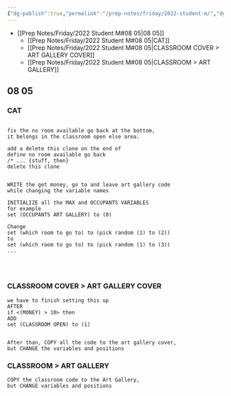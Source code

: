 ```yaml
---
{"dg-publish":true,"permalink":"/prep-notes/friday/2022-student-m/","dgHomeLink":true,"dgPassFrontmatter":false}
---
```



- [[Prep Notes/Friday/2022 Student M#08 05|08 05]]
	- [[Prep Notes/Friday/2022 Student M#08 05|CAT]]
	- [[Prep Notes/Friday/2022 Student M#08 05|CLASSROOM COVER > ART GALLERY COVER]]
	- [[Prep Notes/Friday/2022 Student M#08 05|CLASSROOM > ART GALLERY]]



## 08 05

<div class="blocks">

### CAT

```

fix the no room available go back at the bottom,
it belongs in the classroom open else area.

add a delete this clone on the end of 
define no room available go back
/* ... {stuff, then}
delete this clone


WRITE the get money, go to and leave art gallery code
while changing the variable names

INITIALIZE all the MAX and OCCUPANTS VARIABLES
for example
set (OCCUPANTS ART GALLERY) to (0) 

Change 
set (which room to go to) to (pick random (1) to (2))
to
set (which room to go to) to (pick random (1) to (3))
...




```

### CLASSROOM COVER > ART GALLERY COVER

```
we have to finish setting this up
AFTER
if <(MONEY) > 10> then
ADD
set (CLASSROOM OPEN) to (1)


After than, COPY all the code to the art gallery cover, 
but CHANGE the variables and positions
```

### CLASSROOM > ART GALLERY

```
COPY the classroom code to the Art Gallery, 
but CHANGE variables and positions
```


</div>